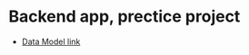 # Backend app, prectice project

- [Data Model link](https://app.eraser.io/workspace/XFgJJQwEDmJod4e13KE0?origin=)